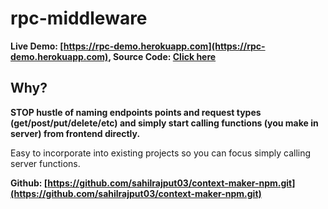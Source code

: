 # rpc-middleware

**Live Demo: [https://rpc-demo.herokuapp.com](https://rpc-demo.herokuapp.com), Source Code: [Click here](https://github.com/sahilrajput03/learn-rpc-middlewares/tree/main/my-rpc)**

## Why?

**STOP hustle of naming endpoints points and request types (get/post/put/delete/etc) and simply start calling functions (you make in server) from frontend directly.**

Easy to incorporate into existing projects so you can focus simply calling server functions. 

**Github: [https://github.com/sahilrajput03/context-maker-npm.git](https://github.com/sahilrajput03/context-maker-npm.git)**
